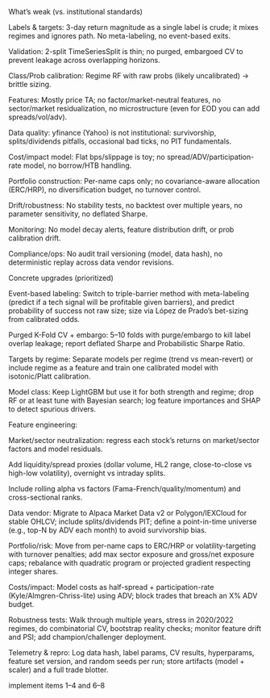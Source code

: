 What’s weak (vs. institutional standards)

Labels & targets: 3-day return magnitude as a single label is crude; it mixes regimes and ignores path. No meta-labeling, no event-based exits.

Validation: 2-split TimeSeriesSplit is thin; no purged, embargoed CV to prevent leakage across overlapping horizons.

Class/Prob calibration: Regime RF with raw probs (likely uncalibrated) → brittle sizing.

Features: Mostly price TA; no factor/market-neutral features, no sector/market residualization, no microstructure (even for EOD you can add spreads/vol/adv).

Data quality: yfinance (Yahoo) is not institutional: survivorship, splits/dividends pitfalls, occasional bad ticks, no PIT fundamentals.

Cost/impact model: Flat bps/slippage is toy; no spread/ADV/participation-rate model, no borrow/HTB handling.

Portfolio construction: Per-name caps only; no covariance-aware allocation (ERC/HRP), no diversification budget, no turnover control.

Drift/robustness: No stability tests, no backtest over multiple years, no parameter sensitivity, no deflated Sharpe.

Monitoring: No model decay alerts, feature distribution drift, or prob calibration drift.

Compliance/ops: No audit trail versioning (model, data hash), no deterministic replay across data vendor revisions.

Concrete upgrades (prioritized)

Event-based labeling: Switch to triple-barrier method with meta-labeling (predict if a tech signal will be profitable given barriers), and predict probability of success not raw size; size via López de Prado’s bet-sizing from calibrated odds.

Purged K-Fold CV + embargo: 5–10 folds with purge/embargo to kill label overlap leakage; report deflated Sharpe and Probabilistic Sharpe Ratio.

Targets by regime: Separate models per regime (trend vs mean-revert) or include regime as a feature and train one calibrated model with isotonic/Platt calibration.

Model class: Keep LightGBM but use it for both strength and regime; drop RF or at least tune with Bayesian search; log feature importances and SHAP to detect spurious drivers.

Feature engineering:

Market/sector neutralization: regress each stock’s returns on market/sector factors and model residuals.

Add liquidity/spread proxies (dollar volume, HL2 range, close-to-close vs high-low volatility), overnight vs intraday splits.

Include rolling alpha vs factors (Fama-French/quality/momentum) and cross-sectional ranks.

Data vendor: Migrate to Alpaca Market Data v2 or Polygon/IEXCloud for stable OHLCV; include splits/dividends PIT; define a point-in-time universe (e.g., top-N by ADV each month) to avoid survivorship bias.

Portfolio/risk: Move from per-name caps to ERC/HRP or volatility-targeting with turnover penalties; add max sector exposure and gross/net exposure caps; rebalance with quadratic program or projected gradient respecting integer shares.

Costs/impact: Model costs as half-spread + participation-rate (Kyle/Almgren-Chriss-lite) using ADV; block trades that breach an X% ADV budget.

Robustness tests: Walk through multiple years, stress in 2020/2022 regimes, do combinatorial CV, bootstrap reality checks; monitor feature drift and PSI; add champion/challenger deployment.

Telemetry & repro: Log data hash, label params, CV results, hyperparams, feature set version, and random seeds per run; store artifacts (model + scaler) and a full trade blotter.



implement items 1–4 and 6–8